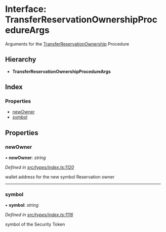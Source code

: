 # Interface: TransferReservationOwnershipProcedureArgs

Arguments for the [TransferReservationOwnership](../enums/_types_index_.proceduretype.md#transferreservationownership) Procedure

## Hierarchy

* **TransferReservationOwnershipProcedureArgs**

## Index

### Properties

* [newOwner](_types_index_.transferreservationownershipprocedureargs.md#newowner)
* [symbol](_types_index_.transferreservationownershipprocedureargs.md#symbol)

## Properties

###  newOwner

• **newOwner**: *string*

*Defined in [src/types/index.ts:1120](https://github.com/PolymathNetwork/polymath-sdk/blob/550676f/src/types/index.ts#L1120)*

wallet address for the new symbol Reservation owner

___

###  symbol

• **symbol**: *string*

*Defined in [src/types/index.ts:1116](https://github.com/PolymathNetwork/polymath-sdk/blob/550676f/src/types/index.ts#L1116)*

symbol of the Security Token
